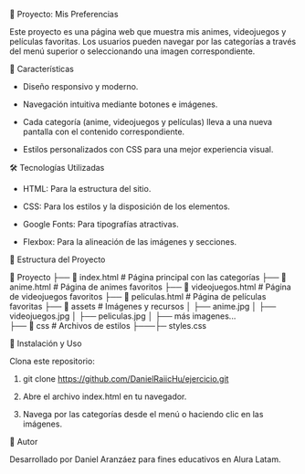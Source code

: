 📌 Proyecto: Mis Preferencias

Este proyecto es una página web que muestra mis animes, videojuegos y películas favoritas. Los usuarios pueden navegar por las categorías a través del menú superior o seleccionando una imagen correspondiente.

🌟 Características

- Diseño responsivo y moderno.

- Navegación intuitiva mediante botones e imágenes.

- Cada categoría (anime, videojuegos y películas) lleva a una nueva pantalla con el contenido correspondiente.

- Estilos personalizados con CSS para una mejor experiencia visual.

🛠️ Tecnologías Utilizadas

- HTML: Para la estructura del sitio.

- CSS: Para los estilos y la disposición de los elementos.

- Google Fonts: Para tipografías atractivas.

- Flexbox: Para la alineación de las imágenes y secciones.

📂 Estructura del Proyecto

📁 Proyecto
├── 📄 index.html        # Página principal con las categorías
├── 📄 anime.html        # Página de animes favoritos
├── 📄 videojuegos.html  # Página de videojuegos favoritos
├── 📄 peliculas.html    # Página de películas favoritas
├── 📁 assets            # Imágenes y recursos
│   ├── anime.jpg
│   ├── videojuegos.jpg
│   ├── peliculas.jpg
│   ├── más imagenes...        
├── 📁 css              # Archivos de estilos
├───├─ styles.css


🚀 Instalación y Uso

Clona este repositorio:

1. git clone https://github.com/DanielRaiicHu/ejercicio.git

2. Abre el archivo index.html en tu navegador.

3. Navega por las categorías desde el menú o haciendo clic en las imágenes.

📌 Autor

Desarrollado por Daniel Aranzáez para fines educativos en Alura Latam.